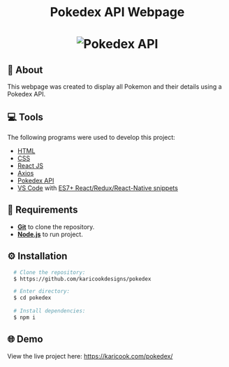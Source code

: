 <h1 align="center">
    Pokedex API Webpage
</h1>

<h1 align="center">
  <img alt="Pokedex API" src="https://karicookdesigns.github.io/pokedex/src/images/Pokedex-Mockup.png" />
</h1>

## :speech_balloon: About
This webpage was created to display all Pokemon and their details using a Pokedex API.

## :computer: Tools
The following programs were used to develop this project:
- [HTML](https://developer.mozilla.org/en-US/docs/Web/HTML)
- [CSS](https://developer.mozilla.org/en-US/docs/Web/CSS)
- [React JS](https://reactjs.org/)
- [Axios](https://github.com/axios/axios)
- [Pokedex API](https://pokeapi.co/)
- [VS Code](https://code.visualstudio.com/) with [ES7+ React/Redux/React-Native snippets](https://marketplace.visualstudio.com/items?itemName=dsznajder.es7-react-js-snippets)

## :page_facing_up: Requirements
- [**Git**](https://git-scm.com/) to clone the repository.
- [**Node.js**](https://nodejs.org/en/) to run project.

## :gear: Installation
``` bash
  # Clone the repository:
  $ https://github.com/karicookdesigns/pokedex

  # Enter directory:
  $ cd pokedex
  
  # Install dependencies:
  $ npm i
```
## :globe_with_meridians: Demo
View the live project here:
https://karicook.com/pokedex/

